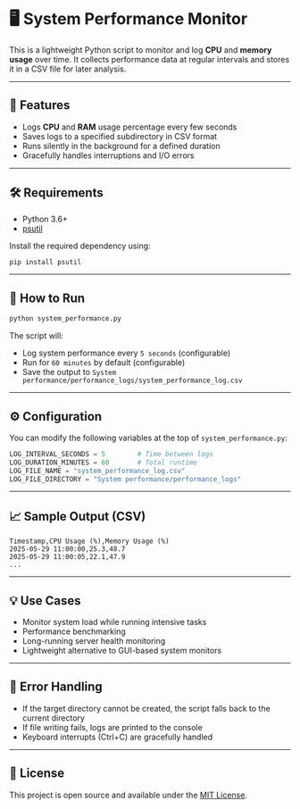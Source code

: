 
# 🖥️ System Performance Monitor

This is a lightweight Python script to monitor and log **CPU** and **memory usage** over time. It collects performance data at regular intervals and stores it in a CSV file for later analysis.

---

## 📂 Features

- Logs **CPU** and **RAM** usage percentage every few seconds
- Saves logs to a specified subdirectory in CSV format
- Runs silently in the background for a defined duration
- Gracefully handles interruptions and I/O errors

---

## 🛠️ Requirements

- Python 3.6+
- [psutil](https://pypi.org/project/psutil/)

Install the required dependency using:

```bash
pip install psutil
```

---

## 🚀 How to Run

```bash
python system_performance.py
```

The script will:

- Log system performance every `5 seconds` (configurable)
- Run for `60 minutes` by default (configurable)
- Save the output to `System performance/performance_logs/system_performance_log.csv`

---

## ⚙️ Configuration

You can modify the following variables at the top of `system_performance.py`:

```python
LOG_INTERVAL_SECONDS = 5        # Time between logs
LOG_DURATION_MINUTES = 60       # Total runtime
LOG_FILE_NAME = "system_performance_log.csv"
LOG_FILE_DIRECTORY = "System performance/performance_logs"
```

---

## 📈 Sample Output (CSV)

```csv
Timestamp,CPU Usage (%),Memory Usage (%)
2025-05-29 11:00:00,25.3,48.7
2025-05-29 11:00:05,22.1,47.9
...
```

---

## 💡 Use Cases

- Monitor system load while running intensive tasks
- Performance benchmarking
- Long-running server health monitoring
- Lightweight alternative to GUI-based system monitors

---

## 🧯 Error Handling

- If the target directory cannot be created, the script falls back to the current directory
- If file writing fails, logs are printed to the console
- Keyboard interrupts (Ctrl+C) are gracefully handled

---

## 📃 License

This project is open source and available under the [MIT License](LICENSE).
